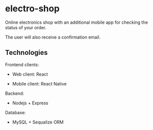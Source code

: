# electro-shop

Online electronics shop with an additional mobile app for checking the status of your order.

The user will also receive a confirmation email.

## Technologies

Frontend clients:

  - Web client: React

  - Mobile client: React Native

Backend: 

  - Nodejs + Express

Database: 

  - MySQL + Sequalize ORM

